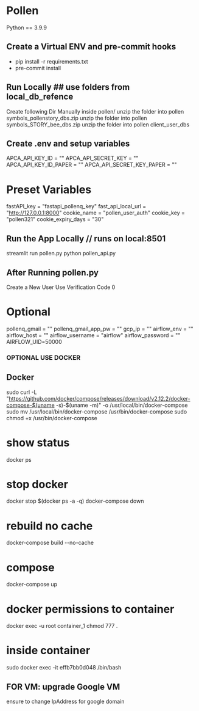 # Pollen
Python == 3.9.9

## Create a Virtual ENV and pre-commit hooks
- pip install -r requirements.txt
- pre-commit install

## Run Locally  ## use folders from local_db_refence
Create following Dir Manually inside pollen/
unzip the folder into pollen symbols_pollenstory_dbs.zip
unzip the folder into pollen symbols_STORY_bee_dbs.zip
unzip the folder into pollen client_user_dbs

## Create .env and setup variables
APCA_API_KEY_ID = ""
APCA_API_SECRET_KEY = ""
APCA_API_KEY_ID_PAPER = ""
APCA_API_SECRET_KEY_PAPER = ""

# Preset Variables
fastAPI_key = "fastapi_pollenq_key"
fast_api_local_url = "http://127.0.0.1:8000"
cookie_name = "pollen_user_auth"
cookie_key = "pollen321"
cookie_expiry_days = "30"

## Run the App Locally // runs on local:8501
streamlit run pollen.py
python pollen_api.py

## After Running pollen.py
Create a New User
Use Verification Code 0

# Optional
pollenq_gmail = ""
pollenq_gmail_app_pw = ""
gcp_ip = ""
airflow_env = ""
airflow_host = ""
airflow_username = "airflow"
airflow_password = ""
AIRFLOW_UID=50000


### OPTIONAL USE DOCKER ###

## Docker
sudo curl -L "https://github.com/docker/compose/releases/download/v2.12.2/docker-compose-$(uname -s)-$(uname -m)"  -o /usr/local/bin/docker-compose
sudo mv /usr/local/bin/docker-compose /usr/bin/docker-compose
sudo chmod +x /usr/bin/docker-compose
# show status
docker ps 
# stop docker
docker stop $(docker ps -a -q)
docker-compose down
# rebuild no cache
docker-compose build --no-cache
# compose
docker-compose up
# docker permissions to container
docker exec -u root container_1 chmod 777 .
# inside container
sudo docker exec -it effb7bb0d048 /bin/bash


## FOR VM: upgrade Google VM
ensure to change IpAddress for google domain